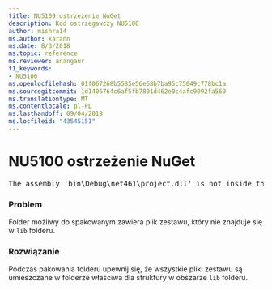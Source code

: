 ```yaml
---
title: NU5100 ostrzeżenie NuGet
description: Kod ostrzegawczy NU5100
author: mishra14
ms.author: karann
ms.date: 8/3/2018
ms.topic: reference
ms.reviewer: anangaur
f1_keywords:
- NU5100
ms.openlocfilehash: 01f067268b5585e56e68b7ba95c75049c778bc1a
ms.sourcegitcommit: 1d1406764c6af5fb7801d462e0c4afc9092fa569
ms.translationtype: MT
ms.contentlocale: pl-PL
ms.lasthandoff: 09/04/2018
ms.locfileid: "43545151"
---
```

# <a name="nuget-warning-nu5100"></a>NU5100 ostrzeżenie NuGet
<pre>The assembly 'bin\Debug\net461\project.dll' is not inside the 'lib' folder and hence it won't be added as a reference when the package is installed into a project. Move it into the 'lib' folder if it needs to be referenced.</pre>

### <a name="issue"></a>Problem

Folder możliwy do spakowanym zawiera plik zestawu, który nie znajduje się w `lib` folderu.


### <a name="solution"></a>Rozwiązanie

Podczas pakowania folderu upewnij się, że wszystkie pliki zestawu są umieszczane w folderze właściwa dla struktury w obszarze `lib` folderu.

